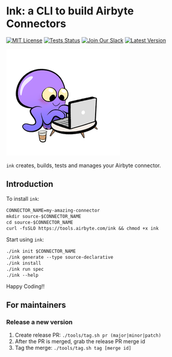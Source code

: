 # Ink: a CLI to build Airbyte Connectors

[![MIT License](https://img.shields.io/badge/license-MIT-brightgreen)](https://github.com/airbytehq/ink)
[![Tests Status](https://img.shields.io/github/workflow/status/airbytehq/ink/build)](https://github.com/airbytehq/ink/workflows/build/badge.svg?branch=master&event=push)
[![Join Our Slack](https://img.shields.io/static/v1?message=Join%20our%20Slack&logo=slack&color=blueviolet&labelColor=grey&label=)](https://slack.airbyte.com)
[![Latest Version](https://img.shields.io/github/v/release/airbytehq/ink)](https://github.com/airbytehq/ink)

![alt text](./assets/octavia-working.png)

`ink` creates, builds, tests and manages your Airbyte connector.

## Introduction

To install `ink`: 
```
CONNECTOR_NAME=my-amazing-connector
mkdir source-$CONNECTOR_NAME 
cd source-$CONNECTOR_NAME
curl -fsSLO https://tools.airbyte.com/ink && chmod +x ink
```

Start using `ink`:
```
./ink init $CONNECTOR_NAME
./ink generate --type source-declarative
./ink install
./ink run spec
./ink --help
```

Happy Coding!!

## For maintainers
### Release a new version
1. Create release PR: `./tools/tag.sh pr (major|minor|patch)`
2. After the PR is merged, grab the release PR merge id
3. Tag the merge: `./tools/tag.sh tag [merge id]`
